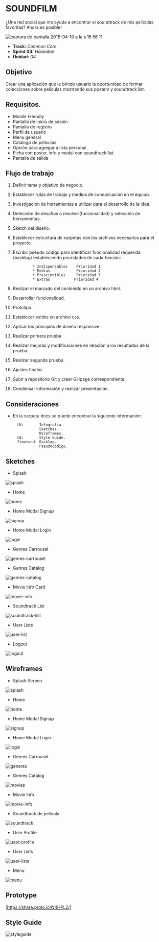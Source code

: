 # SOUNDFILM

¿Una red social que me ayude a encontrar el soundtrack de mis películas favoritas? Ahora es posible!

![captura de pantalla 2018-04-10 a la s 15 56 11](https://user-images.githubusercontent.com/32876098/38583640-46df2686-3cd9-11e8-9475-54de365f7e3d.png)


* **Track:** _Common Core_
* **Sprint 03:**  _Hackaton_
* **Unidad:** _04_ 

## Objetivo
Crear una aplicación que le brinde usuario la oportunidad de formar colecciones sobre películas mostrando sus posters y soundtrack list.

## Requisitos.

* Mobile Friendly
* Pantalla de inicio de sesión
* Pantalla de registro
* Perfil de usuario
* Menu general
* Catalogo de películas
* Opción para agregar a lista personal
* Ficha con poster, info y modal con soundtrack list
* Pantalla de salida


## Flujo de trabajo

1. Definir tema y objetivo de negocio.

2. Establecer rutas de trabajo y medios de comunicación en el equipo.

3. Investigación de herramientas a utilizar para el desarrollo de la idea.

4. Detección de desafios a resolver(funcionalidad) y selección de herramientas.

5. Sketch del diseño.

6. Establecer estructura de carpetas con los archivos necesarios para el proyecto.

7. Escribir pseudo código para identificar funcionalidad requerida (backlog) estableciendo prioridades de cada función:

				* Indispensables	Prioridad 1
				* Medias			Prioridad 2
				* Prescindibles     Prioridad 3
				* Extras 		   Prioridad 4

8. Realizar el marcado del contenido en un archivo html.

9. Desarrollar funcionalidad.

10. Prototipo.

11. Establecer estilos en archivo css.

12. Aplicar los principios de diseño responsive.

13. Realizar primera prueba.

14. Realizar mejoras y modificaciones en relación a los resultados de la prueba.

15. Realizar segunda prueba.

16. Ajustes finales.

17. Subir a repositorio Git y crear GHpage correspondiente.

18. Condensar información y realizar presentación.

## Consideraciones


* En la carpeta docs se puede encontrar la siguiente información:

        UX:       Infografía.
                  Sketches.
                  Wireframes.
        UI:       Style Guide.
        Frontend: Backlog.   
                  Pseudocódigo.


## Sketches

* Splash

![splash](docs/ux/sketches/Splash.png)

* Home

![home](docs/ux/sketches/Home.png)

* Home Modal Signup

![signup](docs/ux/sketches/Home-Modal-SignUp.png)

* Home Modal Login

![login](docs/ux/sketches/Home-Modal-Login.png)

* Genres Carrousel

![genres-carrousel](docs/ux/sketches/Genres-Carrousel.png)

* Genres Catalog

![genres-catalog](docs/ux/sketches/Genres.png)

* Movie Info Card

![movie-info](docs/ux/sketches/Movie-Info-Card-Modal.png)

* Soundtrack List

![soundtrack-list](docs/ux/sketches/Movie-Info-Card-Modal.png)

* User Lists

![user-list](docs/ux/sketches/User-Lists.png)

* Logout

![logout](docs/ux/sketches/Logout.png)


## Wireframes

* Splash Screen

![splash](docs/ux/wireframes/splash.png)

* Home

![home](docs/ux/wireframes/home.png)

* Home Modal Signup

![signup](docs/ux/wireframes/signup.png)

* Home Modal Login

![login](docs/ux/wireframes/login.png)

* Genres Carrousel

![generes](docs/ux/wireframes/genres.png)

* Genres Catalog

![movies](docs/ux/wireframes/movies.png)

* Movie Info

![movie-info](docs/ux/wireframes/movie.png)

* Soundtrack de película

![soundtrack](docs/ux/wireframes/soundtrack.png)

* User Profile

![user-profile](docs/ux/wireframes/user-profile.png)

* User Lists

![user-lists](docs/ux/wireframes/user-lists.png)

* Menu

![menu](docs/ux/wireframes/menu.png)

## Prototype
[https://share.proto.io/N4HPL2/]

## Style Guide

![styleguide](docs/ui/SFstyleguide.png)
